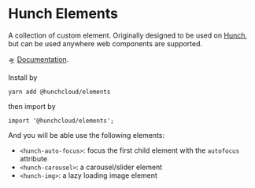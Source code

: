 # Hunch Elements

A collection of custom element. Originally designed to be used on [Hunch](https://hunch.cloud), but can be used anywhere web components are supported.

🛸 [Documentation](https://hunch-elements.netlify.com).

Install by

```
yarn add @hunchcloud/elements
```

then import by

```
import '@hunchcloud/elements';
```

And you will be able use the following elements:

- `<hunch-auto-focus>`: focus the first child element with the `autofocus` attribute
- `<hunch-carousel>`: a carousel/slider element
- `<hunch-img>`: a lazy loading image element
